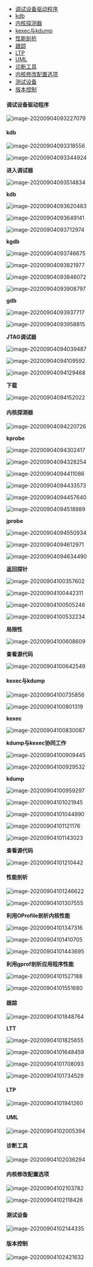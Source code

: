  * [调试设备驱动程序](#调试设备驱动程序)
 * [kdb](#kdb)
 * [内核探测器](#内核探测器)
 * [kexec与kdump](#kexec与kdump)
 * [性能剖析](#性能剖析)
 * [跟踪](#跟踪)
 * [LTP](#ltp)
 * [UML](#uml)
 * [诊断工具](#诊断工具)
 * [内核修改配置选项](#内核修改配置选项)
 * [测试设备](#测试设备)
 * [版本控制](#版本控制)

#### 调试设备驱动程序

![image-20200904093227079](https://i.loli.net/2021/05/26/TqDrVKgPwmf1F5u.png)



#### kdb

![image-20200904093318556](https://i.loli.net/2021/05/26/RDZU5FWe3xXmbcN.png)

![image-20200904093344924](https://i.loli.net/2021/05/26/G2kv9xVQY7ymIlP.png)

**进入调试器**

![image-20200904093514834](https://i.loli.net/2021/05/26/XFkTvJi8qn5oS3c.png)

**kdb**

![image-20200904093620483](https://i.loli.net/2021/05/26/3ojNFip97PAIl1e.png)

![image-20200904093649141](https://i.loli.net/2021/05/26/zYRHwrIahJAV5Tm.png)

![image-20200904093712974](https://i.loli.net/2021/05/26/l76huKHsyVf5UoD.png)

**kgdb**

![image-20200904093746675](https://i.loli.net/2021/05/26/3V7UHdauYiwJkzo.png)

![image-20200904093821977](https://i.loli.net/2021/05/26/LICSVbm9wDOef6n.png)

![image-20200904093846072](https://i.loli.net/2021/05/26/2WDAG9CF1qSTeOc.png)

![image-20200904093908797](https://i.loli.net/2021/05/26/A9wIyCYazpReMjg.png)

**gdb**

![image-20200904093937717](https://i.loli.net/2021/05/26/gRo3J5DVqZnBEXz.png)

![image-20200904093958815](https://i.loli.net/2021/05/26/UFmGczMlr9Z1dkY.png)

**JTAG调试器**

![image-20200904094039487](https://i.loli.net/2021/05/26/V1wZyRYH2Sg6rnF.png)

![image-20200904094109592](https://i.loli.net/2021/05/26/PHjIClcyZup9421.png)

![image-20200904094129468](https://i.loli.net/2021/05/26/9Vwb1ySIHfO3xXd.png)

**下载**

![image-20200904094152022](https://i.loli.net/2021/05/26/yKLqu4zxIPtdEir.png)



#### 内核探测器

![image-20200904094220726](https://i.loli.net/2021/05/26/p9NSuOiDFo1YjCI.png)

**kprobe**

![image-20200904094302417](https://i.loli.net/2021/05/26/8oynw3fFIaSgAVk.png)

![image-20200904094328254](https://i.loli.net/2021/05/26/dCTb73Gpq6ywHBN.png)

![image-20200904094411086](https://i.loli.net/2021/05/26/rlBLJ2MsAwHYTqu.png)

![image-20200904094433573](https://i.loli.net/2021/05/26/1vOZwmksczfpSTG.png)

![image-20200904094457640](https://i.loli.net/2021/05/26/9ArYxUuTW4Zo3Sn.png)

![image-20200904094518989](https://i.loli.net/2021/05/26/Gmxt6MlTa7CS5QI.png)

**jprobe**

![image-20200904094550934](https://i.loli.net/2021/05/26/rTdpQIPR7hi3Deg.png)

![image-20200904094612971](https://i.loli.net/2021/05/26/QvWCyt5VabcilM9.png)

![image-20200904094634490](https://i.loli.net/2021/05/26/Oc34SlM8hpZFING.png)

**返回探针**

![image-20200904100357602](https://i.loli.net/2021/05/26/mweWnQd2ILYfv6P.png)

![image-20200904100442311](https://i.loli.net/2021/05/26/42toIE7Dz3dQq5Z.png)

![image-20200904100505246](https://i.loli.net/2021/05/26/NI45ahziVHAPfGu.png)

![image-20200904100532234](https://i.loli.net/2021/05/26/RpMkaGczyUxSAHO.png)

**局限性**

![image-20200904100608609](https://i.loli.net/2021/05/26/1RnHFTDafjkxe7v.png)

**查看源代码**

![image-20200904100642549](https://i.loli.net/2021/05/26/OXRt6HTeaUsoDFp.png)



#### kexec与kdump

![image-20200904100735856](https://i.loli.net/2021/05/26/XgjPo6T5dB3HLtD.png)

![image-20200904100801319](https://i.loli.net/2021/05/26/Itm6xo2sOp9BvJl.png)

**kexec**

![image-20200904100830087](https://i.loli.net/2021/05/26/kcFp2rOQz9oK743.png)

**kdump与kexec协同工作**

![image-20200904100909445](https://i.loli.net/2021/05/26/142fgwIbASuiXos.png)

![image-20200904100929532](https://i.loli.net/2021/05/26/wKVu96PgTtDsI3F.png)

**kdump**

![image-20200904100959297](https://i.loli.net/2021/05/26/qOlTn9eZGXJKfwR.png)

![image-20200904101021945](https://i.loli.net/2021/05/26/hKcZHfsNm4kAn67.png)

![image-20200904101044990](https://i.loli.net/2021/05/26/gUrEkXG8AsKvMJQ.png)

![image-20200904101121176](https://i.loli.net/2021/05/26/mwDEbLPc9Nrkp7d.png)

![image-20200904101143023](https://i.loli.net/2021/05/26/pwftGzk69RQv3WK.png)

**查看源代码**

![image-20200904101210442](https://i.loli.net/2021/05/26/kGDzYFpIsZWNTU1.png)



#### 性能剖析

![image-20200904101246622](https://i.loli.net/2021/05/26/3vd9hszm1nxObiP.png)

![image-20200904101307555](https://i.loli.net/2021/05/26/QxVvyoZDpz36ad2.png)

**利用OProfile剖析内核性能**

![image-20200904101347316](https://i.loli.net/2021/05/26/J7YbCsHp8OmQiXW.png)

![image-20200904101410705](https://i.loli.net/2021/05/26/cYL1qEoRbsyha7u.png)

![image-20200904101443695](https://i.loli.net/2021/05/26/2k3BlU51tmKdapN.png)

**利用gprof剖析应用程序性能**

![image-20200904101527188](https://i.loli.net/2021/05/26/TCXxjwSvf756VFL.png)

![image-20200904101551680](https://i.loli.net/2021/05/26/pgNmDBsu5YFiV7X.png)



#### 跟踪

![image-20200904101848764](https://i.loli.net/2021/05/26/f4j9TedkCNFQyED.png)

**LTT**

![image-20200904101825655](https://i.loli.net/2021/05/26/hMvOkX482lUcNjf.png)

![image-20200904101648459](https://i.loli.net/2021/05/26/q6uBNl4mVQRetOy.png)

![image-20200904101708093](https://i.loli.net/2021/05/27/Cwhy3KVkaZcTbzB.png)

![image-20200904101734529](https://i.loli.net/2021/05/27/z1jS9EqlUG8WAuB.png)



#### LTP

![image-20200904101941260](https://i.loli.net/2021/05/27/ATwlXhc4mV8OJaz.png)



#### UML

![image-20200904102005394](https://i.loli.net/2021/05/27/1etGpQDrZ5NU6ox.png)



#### 诊断工具

![image-20200904102036294](https://i.loli.net/2021/05/27/mG4k9EWoKRC1gHI.png)



#### 内核修改配置选项

![image-20200904102103782](https://i.loli.net/2021/05/27/zCDQ2xOPioUF8jH.png)

![image-20200904102118426](https://i.loli.net/2021/05/27/P6e4bwUjTxDMpzE.png)



#### 测试设备

![image-20200904102144335](https://i.loli.net/2021/05/27/GgWfbdYZpawAVvE.png)



#### 版本控制

![image-20200904102421632](https://i.loli.net/2021/05/27/ZIVJ35GS8K4nEuH.png)